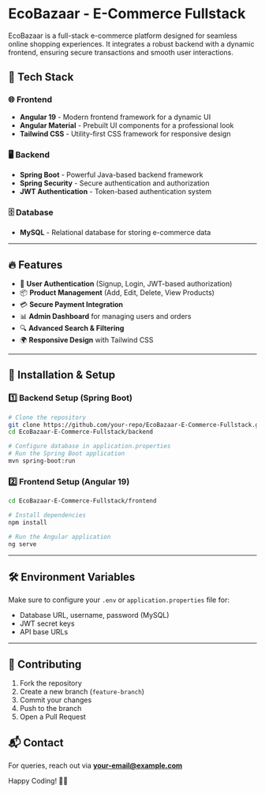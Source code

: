 # EcoBazaar - E-Commerce Fullstack

EcoBazaar is a full-stack e-commerce platform designed for seamless online shopping experiences. It integrates a robust backend with a dynamic frontend, ensuring secure transactions and smooth user interactions.

## 🚀 Tech Stack

### 🌐 Frontend
- **Angular 19** - Modern frontend framework for a dynamic UI
- **Angular Material** - Prebuilt UI components for a professional look
- **Tailwind CSS** - Utility-first CSS framework for responsive design

### 🖥️ Backend
- **Spring Boot** - Powerful Java-based backend framework
- **Spring Security** - Secure authentication and authorization
- **JWT Authentication** - Token-based authentication system

### 🗄️ Database
- **MySQL** - Relational database for storing e-commerce data

---
## 🔥 Features
- 🛒 **User Authentication** (Signup, Login, JWT-based authorization)
- 📦 **Product Management** (Add, Edit, Delete, View Products)
- 💳 **Secure Payment Integration**
- 📊 **Admin Dashboard** for managing users and orders
- 🔍 **Advanced Search & Filtering**
- 🌍 **Responsive Design** with Tailwind CSS

---
## 📌 Installation & Setup

### 1️⃣ Backend Setup (Spring Boot)
```sh
# Clone the repository
git clone https://github.com/your-repo/EcoBazaar-E-Commerce-Fullstack.git
cd EcoBazaar-E-Commerce-Fullstack/backend

# Configure database in application.properties
# Run the Spring Boot application
mvn spring-boot:run
```

### 2️⃣ Frontend Setup (Angular 19)
```sh
cd EcoBazaar-E-Commerce-Fullstack/frontend

# Install dependencies
npm install

# Run the Angular application
ng serve
```

---
## 🛠️ Environment Variables
Make sure to configure your `.env` or `application.properties` file for:
- Database URL, username, password (MySQL)
- JWT secret keys
- API base URLs

---
## 🤝 Contributing
1. Fork the repository
2. Create a new branch (`feature-branch`)
3. Commit your changes
4. Push to the branch
5. Open a Pull Request


## 📬 Contact
For queries, reach out via **[your-email@example.com](mailto:your-email@example.com)**

Happy Coding! 🚀🎉
